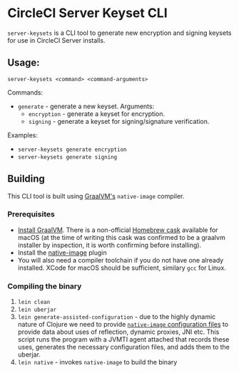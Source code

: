 # CircleCI Server Keyset CLI

`server-keysets` is a CLI tool to generate new encryption and signing keysets for use in CircleCI Server installs.

## Usage:
`server-keysets <command> <command-arguments>`

Commands:
* `generate` - generate a new keyset.
  Arguments:
     * `encryption` - generate a keyset for encryption.
     * `signing` - generate a keyset for signing/signature verification.

Examples:
  * `server-keysets generate encryption`
  * `server-keysets generate signing`

## Building

This CLI tool is built using [GraalVM's](https://www.graalvm.org/) `native-image` compiler.

### Prerequisites
* [Install GraalVM](https://www.graalvm.org/getting-started/). There is a
  non-official [Homebrew cask](https://github.com/DeLaGuardo/homebrew-graalvm)
  available for macOS (at the time of writing this cask was confirmed to be a
  graalvm installer by inspection, it is worth confirming before installing).
* Install the [native-image](https://www.graalvm.org/getting-started/#native-images) plugin
* You will also need a compiler toolchain if you do not have one already
  installed. XCode for macOS should be sufficient, similary `gcc` for Linux.

### Compiling the binary
1. `lein clean`
1. `lein uberjar`
1. `lein generate-assisted-configuration` - due to the highly dynamic nature of
   Clojure we need to provide [`native-image` configuration
   files](https://github.com/oracle/graal/blob/master/substratevm/CONFIGURE.md)
   to provide data about uses of reflection, dynamic proxies, JNI etc. This
   script runs the program with a JVMTI agent attached that records these uses,
   generates the necessary configuration files, and adds them to the uberjar.
1. `lein native` - invokes `native-image` to build the binary
